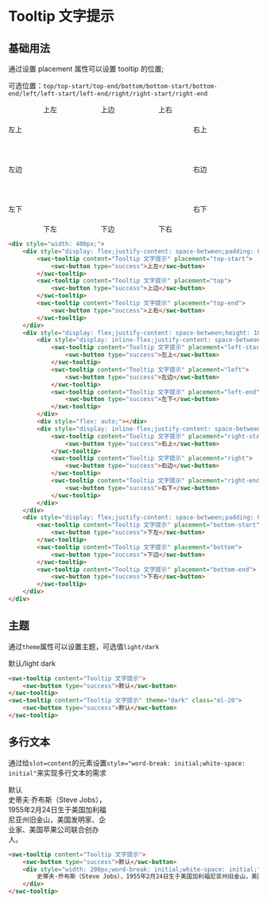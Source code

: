 # Tooltip 文字提示

## 基础用法

通过设置 placement 属性可以设置 tooltip 的位置;

可选位置：`top/top-start/top-end/bottom/bottom-start/bottom-end/left/left-start/left-end/right/right-start/right-end`

<div style="width: 400px;">
    <div style="display: flex;justify-content: space-between;padding: 0 70px">
        <swc-tooltip content="Tooltip 文字提示" placement="top-start">
            <swc-button type="success">上左</swc-button>
        </swc-tooltip>
        <swc-tooltip content="Tooltip 文字提示" placement="top">
            <swc-button type="success">上边</swc-button>
        </swc-tooltip>
        <swc-tooltip content="Tooltip 文字提示" placement="top-end">
            <swc-button type="success">上右</swc-button>
        </swc-tooltip>
    </div>
    <div style="display: flex;justify-content: space-between;height: 180px;padding: 20px 0;">
        <div style="display: inline-flex;justify-content: space-between;flex-direction: column;">
            <swc-tooltip content="Tooltip 文字提示" placement="left-start">
                <swc-button type="success">左上</swc-button>
            </swc-tooltip>
            <swc-tooltip content="Tooltip 文字提示" placement="left">
                <swc-button type="success">左边</swc-button>
            </swc-tooltip>
            <swc-tooltip content="Tooltip 文字提示" placement="left-end">
                <swc-button type="success">左下</swc-button>
            </swc-tooltip>
        </div>
        <div style="flex: auto;"></div>
        <div style="display: inline-flex;justify-content: space-between;flex-direction: column;">
            <swc-tooltip content="Tooltip 文字提示" placement="right-start">
                <swc-button type="success">右上</swc-button>
            </swc-tooltip>
            <swc-tooltip content="Tooltip 文字提示" placement="right">
                <swc-button type="success">右边</swc-button>
            </swc-tooltip>
            <swc-tooltip content="Tooltip 文字提示" placement="right-end">
                <swc-button type="success">右下</swc-button>
            </swc-tooltip>
        </div>
    </div>
    <div style="display: flex;justify-content: space-between;padding: 0 70px">
        <swc-tooltip content="Tooltip 文字提示" placement="bottom-start">
            <swc-button type="success">下左</swc-button>
        </swc-tooltip>
        <swc-tooltip content="Tooltip 文字提示" placement="bottom">
            <swc-button type="success">下边</swc-button>
        </swc-tooltip>
        <swc-tooltip content="Tooltip 文字提示" placement="bottom-end">
            <swc-button type="success">下右</swc-button>
        </swc-tooltip>
    </div>
</div>

```html
<div style="width: 400px;">
    <div style="display: flex;justify-content: space-between;padding: 0 70px">
        <swc-tooltip content="Tooltip 文字提示" placement="top-start">
            <swc-button type="success">上左</swc-button>
        </swc-tooltip>
        <swc-tooltip content="Tooltip 文字提示" placement="top">
            <swc-button type="success">上边</swc-button>
        </swc-tooltip>
        <swc-tooltip content="Tooltip 文字提示" placement="top-end">
            <swc-button type="success">上右</swc-button>
        </swc-tooltip>
    </div>
    <div style="display: flex;justify-content: space-between;height: 180px;padding: 20px 0;">
        <div style="display: inline-flex;justify-content: space-between;flex-direction: column;">
            <swc-tooltip content="Tooltip 文字提示" placement="left-start">
                <swc-button type="success">左上</swc-button>
            </swc-tooltip>
            <swc-tooltip content="Tooltip 文字提示" placement="left">
                <swc-button type="success">左边</swc-button>
            </swc-tooltip>
            <swc-tooltip content="Tooltip 文字提示" placement="left-end">
                <swc-button type="success">左下</swc-button>
            </swc-tooltip>
        </div>
        <div style="flex: auto;"></div>
        <div style="display: inline-flex;justify-content: space-between;flex-direction: column;">
            <swc-tooltip content="Tooltip 文字提示" placement="right-start">
                <swc-button type="success">右上</swc-button>
            </swc-tooltip>
            <swc-tooltip content="Tooltip 文字提示" placement="right">
                <swc-button type="success">右边</swc-button>
            </swc-tooltip>
            <swc-tooltip content="Tooltip 文字提示" placement="right-end">
                <swc-button type="success">右下</swc-button>
            </swc-tooltip>
        </div>
    </div>
    <div style="display: flex;justify-content: space-between;padding: 0 70px">
        <swc-tooltip content="Tooltip 文字提示" placement="bottom-start">
            <swc-button type="success">下左</swc-button>
        </swc-tooltip>
        <swc-tooltip content="Tooltip 文字提示" placement="bottom">
            <swc-button type="success">下边</swc-button>
        </swc-tooltip>
        <swc-tooltip content="Tooltip 文字提示" placement="bottom-end">
            <swc-button type="success">下右</swc-button>
        </swc-tooltip>
    </div>
</div>
```

## 主题

通过`theme`属性可以设置主题，可选值`light/dark`

<swc-tooltip content="Tooltip 文字提示">
    <swc-button type="success">默认/light</swc-button>
</swc-tooltip>
<swc-tooltip content="Tooltip 文字提示" theme="dark" class="margin-left-20">
    <swc-button type="success">dark</swc-button>
</swc-tooltip>

```html
<swc-tooltip content="Tooltip 文字提示">
    <swc-button type="success">默认</swc-button>
</swc-tooltip>
<swc-tooltip content="Tooltip 文字提示" theme="dark" class="ml-20">
    <swc-button type="success">默认</swc-button>
</swc-tooltip>
```

## 多行文本

通过给`slot=content`的元素设置`style="word-break: initial;white-space: initial"`来实现多行文本的需求

<swc-tooltip content="Tooltip 文字提示">
    <swc-button type="success">默认</swc-button>
    <div style="width: 200px;word-break: initial;white-space: initial;" slot="content">史蒂夫·乔布斯（Steve Jobs），1955年2月24日生于美国加利福尼亚州旧金山，美国发明家、企业家、美国苹果公司联合创办人。</div>
</swc-tooltip>

```html
<swc-tooltip content="Tooltip 文字提示">
    <swc-button type="success">默认</swc-button>
    <div style="width: 200px;word-break: initial;white-space: initial;" slot="content">
        史蒂夫·乔布斯（Steve Jobs），1955年2月24日生于美国加利福尼亚州旧金山，美国发明家、企业家、美国苹果公司联合创办人。
    </div>
</swc-tooltip>
```
